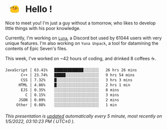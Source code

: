<h1>   <img src="./spoink.gif" style="vertical-align:middle;" width="30px">   Hello ! </h1>

Nice to meet you! I'm just a guy without a tomorrow, who likes to develop little things with his poor knowledge.

Currently, I'm working on <a href='https://github.com/Asgarrrr/Luna'>`Luna`</a>, a Discord bot used by 61044 users with very unique features. I'm also working on `Yuna Unpack`, a tool for datamining the contents of Epic Seven's files.

This week, I've worked on ~42 hours of coding, and drinked 8 coffees ☕.

```
JavaScript │ 63.41%   █████████████░░░░░░░   26 hrs 26 mins
       C++ │ 23.74%   █████░░░░░░░░░░░░░░░   9 hrs 54 mins
       CSS │ 7.32%    █░░░░░░░░░░░░░░░░░░░   3 hrs 3 mins
      HTML │ 4.86%    █░░░░░░░░░░░░░░░░░░░   2 hrs 1 min
       EJS │ 0.35%    ░░░░░░░░░░░░░░░░░░░░   8 mins
         C │ 0.15%    ░░░░░░░░░░░░░░░░░░░░   3 mins
      JSON │ 0.09%    ░░░░░░░░░░░░░░░░░░░░   2 mins
     Other │ 0.08%    ░░░░░░░░░░░░░░░░░░░░   1 min
```

###### This presentation is [updated](https://github.com/Asgarrrr) automatically every 5 minute, most recently on 1/5/2022, 03:10:23 PM ( UTC±0 ).